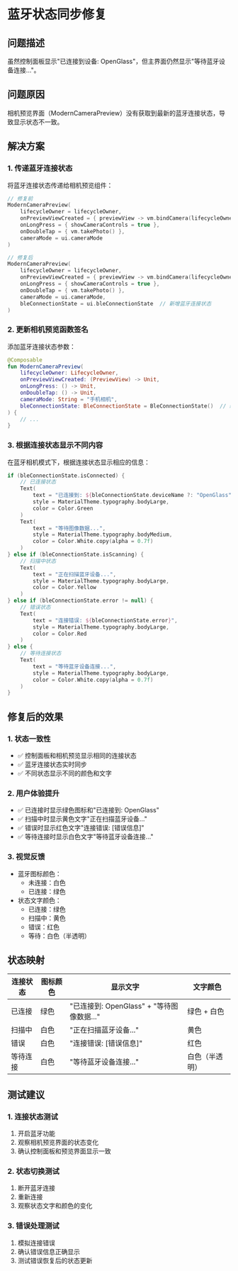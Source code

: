 # 蓝牙状态同步修复

## 问题描述
虽然控制面板显示"已连接到设备: OpenGlass"，但主界面仍然显示"等待蓝牙设备连接..."。

## 问题原因
相机预览界面（ModernCameraPreview）没有获取到最新的蓝牙连接状态，导致显示状态不一致。

## 解决方案

### 1. 传递蓝牙连接状态
将蓝牙连接状态传递给相机预览组件：

```kotlin
// 修复前
ModernCameraPreview(
    lifecycleOwner = lifecycleOwner,
    onPreviewViewCreated = { previewView -> vm.bindCamera(lifecycleOwner, previewView) },
    onLongPress = { showCameraControls = true },
    onDoubleTap = { vm.takePhoto() },
    cameraMode = ui.cameraMode
)

// 修复后
ModernCameraPreview(
    lifecycleOwner = lifecycleOwner,
    onPreviewViewCreated = { previewView -> vm.bindCamera(lifecycleOwner, previewView) },
    onLongPress = { showCameraControls = true },
    onDoubleTap = { vm.takePhoto() },
    cameraMode = ui.cameraMode,
    bleConnectionState = ui.bleConnectionState  // 新增蓝牙连接状态
)
```

### 2. 更新相机预览函数签名
添加蓝牙连接状态参数：

```kotlin
@Composable
fun ModernCameraPreview(
    lifecycleOwner: LifecycleOwner,
    onPreviewViewCreated: (PreviewView) -> Unit,
    onLongPress: () -> Unit,
    onDoubleTap: () -> Unit,
    cameraMode: String = "手机相机",
    bleConnectionState: BleConnectionState = BleConnectionState()  // 新增参数
) {
    // ...
}
```

### 3. 根据连接状态显示不同内容
在蓝牙相机模式下，根据连接状态显示相应的信息：

```kotlin
if (bleConnectionState.isConnected) {
    // 已连接状态
    Text(
        text = "已连接到: ${bleConnectionState.deviceName ?: "OpenGlass"}",
        style = MaterialTheme.typography.bodyLarge,
        color = Color.Green
    )
    Text(
        text = "等待图像数据...",
        style = MaterialTheme.typography.bodyMedium,
        color = Color.White.copy(alpha = 0.7f)
    )
} else if (bleConnectionState.isScanning) {
    // 扫描中状态
    Text(
        text = "正在扫描蓝牙设备...",
        style = MaterialTheme.typography.bodyLarge,
        color = Color.Yellow
    )
} else if (bleConnectionState.error != null) {
    // 错误状态
    Text(
        text = "连接错误: ${bleConnectionState.error}",
        style = MaterialTheme.typography.bodyLarge,
        color = Color.Red
    )
} else {
    // 等待连接状态
    Text(
        text = "等待蓝牙设备连接...",
        style = MaterialTheme.typography.bodyLarge,
        color = Color.White.copy(alpha = 0.7f)
    )
}
```

## 修复后的效果

### 1. 状态一致性
- ✅ 控制面板和相机预览显示相同的连接状态
- ✅ 蓝牙连接状态实时同步
- ✅ 不同状态显示不同的颜色和文字

### 2. 用户体验提升
- ✅ 已连接时显示绿色图标和"已连接到: OpenGlass"
- ✅ 扫描中时显示黄色文字"正在扫描蓝牙设备..."
- ✅ 错误时显示红色文字"连接错误: [错误信息]"
- ✅ 等待连接时显示白色文字"等待蓝牙设备连接..."

### 3. 视觉反馈
- 蓝牙图标颜色：
  - 未连接：白色
  - 已连接：绿色
- 状态文字颜色：
  - 已连接：绿色
  - 扫描中：黄色
  - 错误：红色
  - 等待：白色（半透明）

## 状态映射

| 连接状态 | 图标颜色 | 显示文字 | 文字颜色 |
|---------|---------|---------|---------|
| 已连接 | 绿色 | "已连接到: OpenGlass" + "等待图像数据..." | 绿色 + 白色 |
| 扫描中 | 白色 | "正在扫描蓝牙设备..." | 黄色 |
| 错误 | 白色 | "连接错误: [错误信息]" | 红色 |
| 等待连接 | 白色 | "等待蓝牙设备连接..." | 白色（半透明） |

## 测试建议

### 1. 连接状态测试
1. 开启蓝牙功能
2. 观察相机预览界面的状态变化
3. 确认控制面板和预览界面显示一致

### 2. 状态切换测试
1. 断开蓝牙连接
2. 重新连接
3. 观察状态文字和颜色的变化

### 3. 错误处理测试
1. 模拟连接错误
2. 确认错误信息正确显示
3. 测试错误恢复后的状态更新
